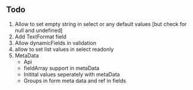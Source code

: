 ## Todo

1. Allow to set empty string in select or any default values [but check for null and undefined]
2. Add TextFormat field
3. Allow dynamicFields in validation
4. allow to set list values in select readonly
5. MetaData
   - Api
   - fieldArray support in metaData
   - Initital values seperately with metaData
   - Groups in form meta data and ref in fields
